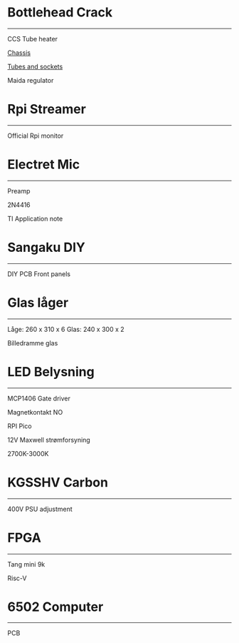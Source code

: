 # Bottlehead Crack
---
CCS Tube heater

[Chassis](https://modushop.biz/site/index.php?route=product/product&path=25_290&product_id=525)

[Tubes and sockets](https://www.tubeampdoctor.com/en/belton-vtb9-st-1-noval-9-pin-socket-gold-plated-solder-lugs?c=58)

Maida regulator

# Rpi Streamer
---
Official Rpi monitor

# Electret Mic
---
Preamp

2N4416

TI Application note

# Sangaku DIY
---
DIY PCB Front panels

# Glas låger
---
Låge: 260 x 310 x 6
Glas: 240 x 300 x 2

Billedramme glas

# LED Belysning
---
MCP1406 Gate driver

Magnetkontakt NO

RPI Pico

12V Maxwell strømforsyning

2700K-3000K

# KGSSHV Carbon
---
400V PSU adjustment

# FPGA
---
Tang mini 9k

Risc-V

# 6502 Computer
---
PCB
